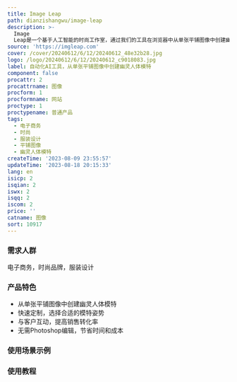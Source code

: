 ```yaml
---
title: Image Leap
path: dianzishangwu/image-leap
description: >-
  Image
  Leap是一个基于人工智能的时尚工作室，通过我们的工具在浏览器中从单张平铺图像中创建幽灵人体模特，提升电子商务业务。只需要一张平铺图像，无需模特。不要等待，将模特照片成本降低90%。可定制快速，快速试用并找到适合您的款式。与客户互动，让客户更好地了解服装在他们身上的效果。无需Photoshop编辑，节省您的时间。价格实惠，无隐藏费用。快速，结果在几分钟内获得。快速下载您的照片。
source: 'https://imgleap.com'
cover: /cover/20240612/6/12/20240612_48e32b28.jpg
logo: /logo/20240612/6/12/20240612_c9018083.jpg
label: 自动化AI工具，从单张平铺图像中创建幽灵人体模特
component: false
procattr: 2
procattrname: 图像
procform: 1
procformname: 网站
proctype: 1
proctypename: 普通产品
tags:
  - 电子商务
  - 时尚
  - 服装设计
  - 平铺图像
  - 幽灵人体模特
createTime: '2023-08-09 23:55:57'
updateTime: '2023-08-18 20:15:33'
lang: en
isicp: 2
isqian: 2
iswx: 2
isqq: 2
iscom: 2
price: ''
catname: 图像
sort: 10917
---
```




### 需求人群
电子商务，时尚品牌，服装设计

### 产品特色
- 从单张平铺图像中创建幽灵人体模特
- 快速定制，选择合适的模特姿势
- 与客户互动，提高销售转化率
- 无需Photoshop编辑，节省时间和成本

### 使用场景示例


### 使用教程


  
